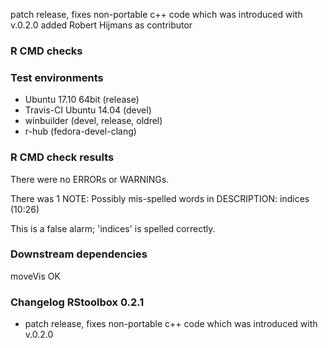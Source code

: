 patch release, fixes non-portable c++ code which was introduced with v.0.2.0
added Robert Hijmans as contributor

### R CMD checks
### Test environments
* Ubuntu 17.10 64bit (release)
* Travis-CI Ubuntu 14.04 (devel)
* winbuilder (devel, release, oldrel)
* r-hub (fedora-devel-clang)

### R CMD check results
There were no ERRORs or WARNINGs. 

There was 1 NOTE:
Possibly mis-spelled words in DESCRIPTION:
  indices (10:26)

This is a false alarm; 'indices' is spelled correctly.  

### Downstream dependencies
moveVis OK

### Changelog RStoolbox 0.2.1
* patch release, fixes non-portable c++ code which was introduced with v.0.2.0

